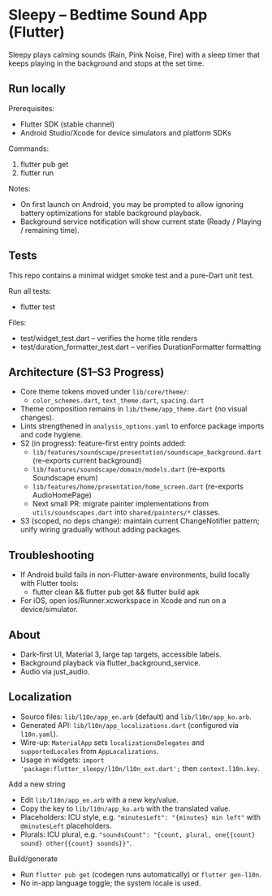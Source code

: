 # Sleepy – Bedtime Sound App (Flutter)

Sleepy plays calming sounds (Rain, Pink Noise, Fire) with a sleep timer that keeps playing in the background and stops at the set time.

## Run locally

Prerequisites:
- Flutter SDK (stable channel)
- Android Studio/Xcode for device simulators and platform SDKs

Commands:
1. flutter pub get
2. flutter run

Notes:
- On first launch on Android, you may be prompted to allow ignoring battery optimizations for stable background playback.
- Background service notification will show current state (Ready / Playing / remaining time).

## Tests

This repo contains a minimal widget smoke test and a pure-Dart unit test.

Run all tests:
- flutter test

Files:
- test/widget_test.dart – verifies the home title renders
- test/duration_formatter_test.dart – verifies DurationFormatter formatting

## Architecture (S1–S3 Progress)

- Core theme tokens moved under `lib/core/theme/`:
  - `color_schemes.dart`, `text_theme.dart`, `spacing.dart`
- Theme composition remains in `lib/theme/app_theme.dart` (no visual changes).
- Lints strengthened in `analysis_options.yaml` to enforce package imports and code hygiene.
- S2 (in progress): feature-first entry points added:
  - `lib/features/soundscape/presentation/soundscape_background.dart` (re-exports current background)
  - `lib/features/soundscape/domain/models.dart` (re-exports Soundscape enum)
  - `lib/features/home/presentation/home_screen.dart` (re-exports AudioHomePage)
  - Next small PR: migrate painter implementations from `utils/soundscapes.dart` into `shared/painters/*` classes.
- S3 (scoped, no deps change): maintain current ChangeNotifier pattern; unify wiring gradually without adding packages.

## Troubleshooting

- If Android build fails in non-Flutter-aware environments, build locally with Flutter tools:
  - flutter clean && flutter pub get && flutter build apk
- For iOS, open ios/Runner.xcworkspace in Xcode and run on a device/simulator.

## About
- Dark-first UI, Material 3, large tap targets, accessible labels.
- Background playback via flutter_background_service.
- Audio via just_audio.
 
## Localization

- Source files: `lib/l10n/app_en.arb` (default) and `lib/l10n/app_ko.arb`.
- Generated API: `lib/l10n/app_localizations.dart` (configured via `l10n.yaml`).
- Wire-up: `MaterialApp` sets `localizationsDelegates` and `supportedLocales` from `AppLocalizations`.
- Usage in widgets: `import 'package:flutter_sleepy/l10n/l10n_ext.dart';` then `context.l10n.key`.

Add a new string
- Edit `lib/l10n/app_en.arb` with a new key/value.
- Copy the key to `lib/l10n/app_ko.arb` with the translated value.
- Placeholders: ICU style, e.g. `"minutesLeft": "{minutes} min left"` with `@minutesLeft` placeholders.
- Plurals: ICU plural, e.g. `"soundsCount": "{count, plural, one{{count} sound} other{{count} sounds}}"`.

Build/generate
- Run `flutter pub get` (codegen runs automatically) or `flutter gen-l10n`.
- No in-app language toggle; the system locale is used.
